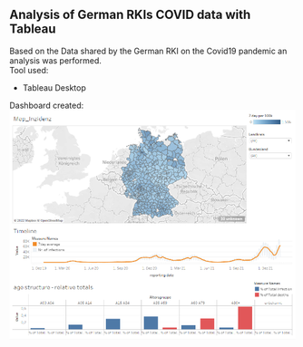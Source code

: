 ## Analysis of German RKIs COVID data with Tableau
Based on the Data shared by the German RKI on the Covid19 pandemic an analysis was performed.  
Tool used:
- Tableau Desktop


Dashboard created:  
![alt text](https://github.com/PrayForSnow/Data-Analysis-Projects/blob/RKI_Tableau/Tableau%20Dashboard.png "Tableau Dashboard")
